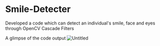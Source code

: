 # Smile-Detecter

Developed a code which can detect an individual's smile, face and eyes through OpenCV Cascade Filters

A glimpse of the code output
![Untitled](https://user-images.githubusercontent.com/47745543/84591447-1d4c8600-ae5c-11ea-8378-80b8ec25752c.png)
